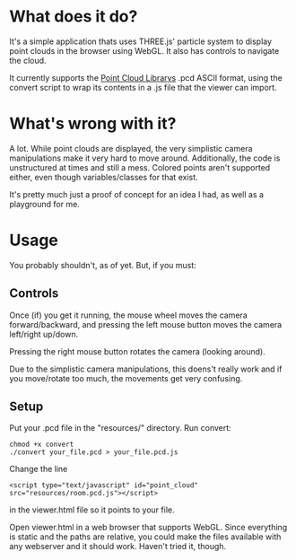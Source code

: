 # What does it do?

It's a simple application thats uses THREE.js' particle system to display point
clouds in the browser using WebGL. It also has controls to navigate the cloud.

It currently supports the [Point Cloud Librarys](http://www.pointclouds.org/)
.pcd ASCII format, using the convert script to wrap its contents in a .js file
that the viewer can import.

# What's wrong with it?

A lot. While point clouds are displayed, the very simplistic camera
manipulations make it very hard to move around. Additionally, the code is
unstructured at times and still a mess. Colored points aren't supported either,
even though variables/classes for that exist.

It's pretty much just a proof of concept for an idea I had, as well as a
playground for me.

# Usage

You probably shouldn't, as of yet. But, if you must:

## Controls

Once (if) you get it running, the mouse wheel moves the camera forward/backward,
and pressing the left mouse button moves the camera left/right up/down.

Pressing the right mouse button rotates the camera (looking around).

Due to the simplistic camera manipulations, this doens't really work and if
you move/rotate too much, the movements get very confusing.

## Setup

Put your .pcd file in the "resources/" directory. Run convert:

    chmod +x convert
    ./convert your_file.pcd > your_file.pcd.js
    
Change the line

    <script type="text/javascript" id="point_cloud" src="resources/room.pcd.js"></script>
    
in the viewer.html file so it points to your file.

Open viewer.html in a web browser that supports WebGL. Since everything is
static and the paths are relative, you could make the files available with any
webserver and it should work. Haven't tried it, though.
